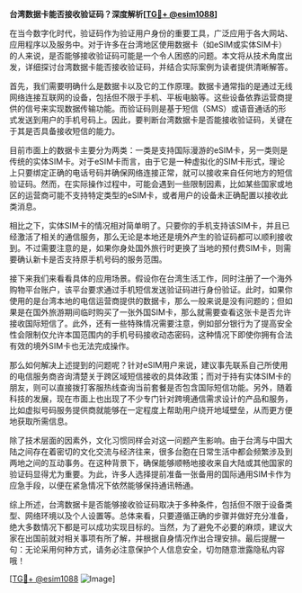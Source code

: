 **台湾数据卡能否接收验证码？深度解析[[TG💪+ @esim1088](https://t.me/s/esim1088)]**

在当今数字化时代，验证码作为验证用户身份的重要工具，广泛应用于各大网站、应用程序以及服务中。对于许多在台湾地区使用数据卡（如eSIM或实体SIM卡）的人来说，是否能够接收验证码可能是一个令人困惑的问题。本文将从技术角度出发，详细探讨台湾数据卡能否接收验证码，并结合实际案例为读者提供清晰解答。

首先，我们需要明确什么是数据卡以及它的工作原理。数据卡通常指的是通过无线网络连接互联网的设备，包括但不限于手机、平板电脑等。这些设备依靠运营商提供的信号来实现数据传输功能。而验证码则是基于短信（SMS）或语音通话的形式发送到用户的手机号码上。因此，要判断台湾数据卡是否能接收验证码，关键在于其是否具备接收短信的能力。

目前市面上的数据卡主要分为两类：一类是支持国际漫游的eSIM卡，另一类则是传统的实体SIM卡。对于eSIM卡而言，由于它是一种虚拟化的SIM卡形式，理论上只要绑定正确的电话号码并确保网络连接正常，就可以接收来自任何地方的短信验证码。然而，在实际操作过程中，可能会遇到一些限制因素，比如某些国家或地区的运营商可能不支持特定类型的eSIM卡，或者用户的设备未正确配置以接收此类消息。

相比之下，实体SIM卡的情况相对简单明了。只要你的手机支持该SIM卡，并且已经激活了相关的通信服务，那么无论是本地还是境外产生的验证码都可以顺利接收到。不过需要注意的是，如果你身处国外旅行时更换了当地的预付费SIM卡，则需要确认新卡是否支持原手机号码的服务范围。

接下来我们来看看具体的应用场景。假设你在台湾生活工作，同时注册了一个海外购物平台账户，该平台要求通过手机短信发送验证码进行身份验证。此时，如果你使用的是台湾本地的电信运营商提供的数据卡，那么一般来说是没有问题的；但如果是在国外旅游期间临时购买了一张外国SIM卡，那么就需要查看这张卡是否允许接收国际短信了。此外，还有一些特殊情况需要注意，例如部分银行为了提高安全性会限制仅允许本国范围内的手机号码接收动态密码，这种情况下即使你拥有合法有效的境外SIM卡也无法完成操作。

那么如何解决上述提到的问题呢？针对eSIM用户来说，建议事先联系自己所使用的电信服务商咨询清楚关于跨区域短信接收的具体政策；而对于持有实体SIM卡的朋友，则可以直接拨打客服热线查询当前套餐是否包含国际短信功能。另外，随着科技的发展，现在市面上也出现了不少专门针对跨境通信需求设计的产品和服务，比如虚拟号码服务提供商就能够在一定程度上帮助用户绕开地域壁垒，从而更方便地获取所需信息。

除了技术层面的因素外，文化习惯同样会对这一问题产生影响。由于台湾与中国大陆之间存在着密切的文化交流与经济往来，很多台胞在日常生活中都会频繁涉及到两地之间的互动事务。在这种背景下，确保能够顺畅地接收来自大陆或其他国家的验证码显得尤为重要。为此，许多人选择提前准备一张备用的国际通用SIM卡作为应急手段，以便在紧急情况下依然能够保持通讯畅通。

综上所述，台湾数据卡是否能够接收验证码取决于多种条件，包括但不限于设备类型、网络环境以及个人设置等。总体来看，只要遵循正确的步骤并做好充分准备，绝大多数情况下都是可以成功实现目标的。当然，为了避免不必要的麻烦，建议大家在出国前就对相关事项有所了解，并根据自身情况作出合理安排。最后提醒一句：无论采用何种方式，请务必注意保护个人信息安全，切勿随意泄露隐私内容哦！

[[TG💪+ @esim1088](https://t.me/s/esim1088) ![Image](https://i.postimg.cc/4NQfJmqS/Snipaste-2025-05-13-00-14-12.png)]